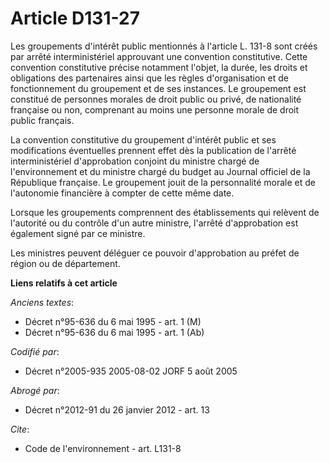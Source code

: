 # Article D131-27

Les groupements d'intérêt public mentionnés à l'article L. 131-8 sont créés par arrêté interministériel approuvant une
convention constitutive. Cette convention constitutive précise notamment l'objet, la durée, les droits et obligations des
partenaires ainsi que les règles d'organisation et de fonctionnement du groupement et de ses instances. Le groupement est
constitué de personnes morales de droit public ou privé, de nationalité française ou non, comprenant au moins une personne
morale de droit public français.

La convention constitutive du groupement d'intérêt public et ses modifications éventuelles prennent effet dès la publication
de l'arrêté interministériel d'approbation conjoint du ministre chargé de l'environnement et du ministre chargé du budget au
Journal officiel de la République française. Le groupement jouit de la personnalité morale et de l'autonomie financière à
compter de cette même date.

Lorsque les groupements comprennent des établissements qui relèvent de l'autorité ou du contrôle d'un autre ministre,
l'arrêté d'approbation est également signé par ce ministre.

Les ministres peuvent déléguer ce pouvoir d'approbation au préfet de région ou de département.

**Liens relatifs à cet article**

_Anciens textes_:

  - Décret n°95-636 du 6 mai 1995 - art. 1 (M)
  - Décret n°95-636 du 6 mai 1995 - art. 1 (Ab)

_Codifié par_:

  - Décret n°2005-935 2005-08-02 JORF 5 août 2005

_Abrogé par_:

  - Décret n°2012-91 du 26 janvier 2012 - art. 13

_Cite_:

  - Code de l'environnement - art. L131-8

